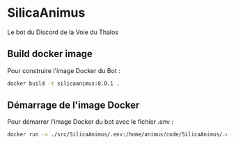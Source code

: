 # SilicaAnimus
Le bot du Discord de la Voie du Thalos

## Build docker image

Pour construire l'image Docker du Bot :

```bash
docker build -t silicaanimus:0.0.1 .
```

## Démarrage de l'image Docker

Pour démarrer l'image Docker du bot avec le fichier .env :

```bash
docker run -v ./src/SilicaAnimus/.env:/home/animus/code/SilicaAnimus/.env -it silicaanimus:0.0.1
```

